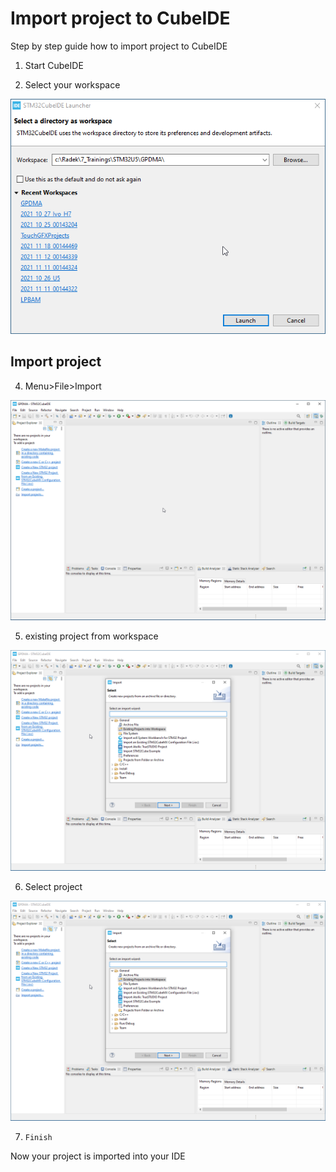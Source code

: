 # Import project to CubeIDE

Step by step guide how to import project to CubeIDE

1. Start CubeIDE

2. Select your workspace

![workspace](./img/13.png)

## Import project 


4. Menu>File>Import

![import](./img/14.png)

5. existing project from workspace

![import option](./img/15.png)

6. Select project

![import option](./img/15.png)

7. `Finish`

Now your project is imported into your IDE